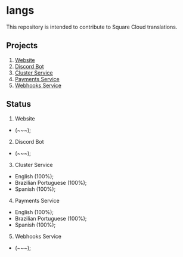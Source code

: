 # langs
This repository is intended to contribute to Square Cloud translations.

## Projects 

1. [Website](https://)
2. [Discord Bot](https://)
3. [Cluster Service](https://github.com/squarecloudofc/langs/tree/main/squarecloud/cluster)
4. [Payments Service](https://github.com/squarecloudofc/langs/tree/main/squarecloud/payments)
5. [Webhooks Service](https://github.com/squarecloudofc/langs/tree/main/squarecloud/webhooks)

## Status

1. Website 
- (~~~);

2. Discord Bot 
- (~~~);

3. Cluster Service 
- English (100%);
- Brazilian Portuguese (100%);
- Spanish (100%);

4. Payments Service 
- English (100%);
- Brazilian Portuguese (100%);
- Spanish (100%);

5. Webhooks Service 
- (~~~);
